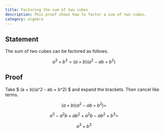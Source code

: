 ```yaml
---
title: Factoring the sum of two cubes
description: This proof shows how to factor a sum of two cubes.
category: algebra
---
```


## Statement

The sum of two cubes can be factored as follows.

$$ a^3 + b^3 = (a + b)(a^2 - ab + b^2) $$

## Proof

Take $ (a + b)(a^2 - ab + b^2) $ and expand the brackets. Then cancel like terms.

$$ (a + b)(a^2 - ab + b^2) = $$

$$ a^3 - a^2b + ab^2 + a^2b - ab^2 + b^3 = $$

$$ a^3 + b^3 $$
